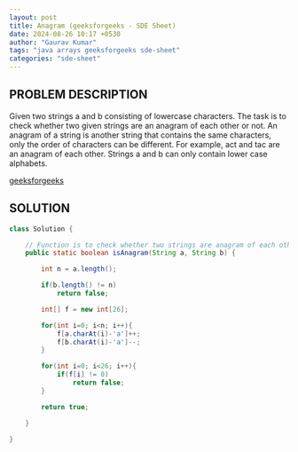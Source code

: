 ```yaml
---
layout: post
title: Anagram (geeksforgeeks - SDE Sheet)
date: 2024-08-26 10:17 +0530
author: "Gaurav Kumar"
tags: "java arrays geeksforgeeks sde-sheet"
categories: "sde-sheet"
---
```


## PROBLEM DESCRIPTION

Given two strings a and b consisting of lowercase characters. The task is to check whether two given strings are an anagram of each other or not. An anagram of a string is another string that contains the same characters, only the order of characters can be different. For example, act and tac are an anagram of each other. Strings a and b can only contain lower case alphabets.

[geeksforgeeks](https://www.geeksforgeeks.org/problems/anagram-1587115620/1?page=2)

## SOLUTION

```java
class Solution {

    // Function is to check whether two strings are anagram of each other or not.
    public static boolean isAnagram(String a, String b) {

        int n = a.length();

        if(b.length() != n)
            return false;

        int[] f = new int[26];

        for(int i=0; i<n; i++){
            f[a.charAt(i)-'a']++;
            f[b.charAt(i)-'a']--;
        }

        for(int i=0; i<26; i++){
            if(f[i] != 0)
                return false;
        }

        return true;

    }

}
```
